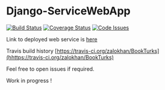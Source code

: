 # Django-ServiceWebApp

[![Build Status](https://travis-ci.org/zalokhan/BookTurks.svg?branch=master)](https://travis-ci.org/zalokhan/BookTurks)
[![Coverage Status](https://coveralls.io/repos/github/zalokhan/BookTurks/badge.svg?branch=master)](https://coveralls.io/github/zalokhan/BookTurks?branch=master)
[![Code Issues](https://www.quantifiedcode.com/api/v1/project/73fc220d903043218ab9598bccba1bc4/badge.svg)](https://www.quantifiedcode.com/app/project/73fc220d903043218ab9598bccba1bc4)


Link to deployed web service is [here](https://bookturks.herokuapp.com/)

Travis build history [https://travis-ci.org/zalokhan/BookTurks](hhttps://travis-ci.org/zalokhan/BookTurks)

Feel free to open issues if required.

Work in progress !